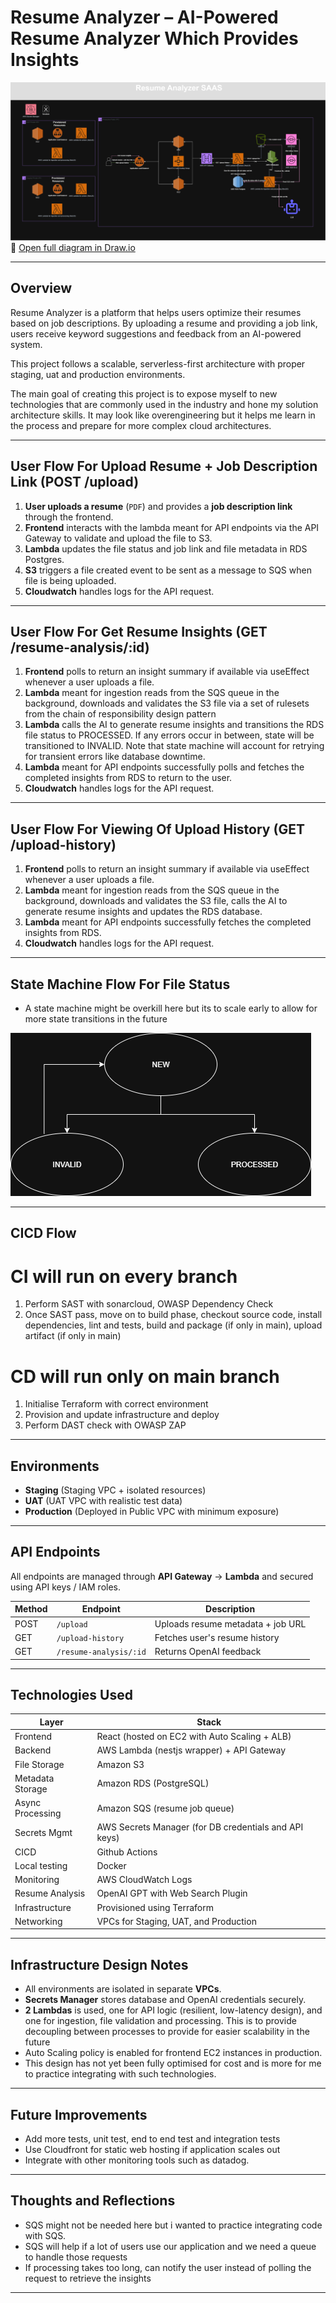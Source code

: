# Resume Analyzer – AI-Powered Resume Analyzer Which Provides Insights

![System Architecture Diagram](./assets/resume-analyzer.png)  
📎 [Open full diagram in Draw.io](https://viewer.diagrams.net/?tags=%7B%7D&lightbox=1&highlight=0000ff&edit=_blank&layers=1&nav=1&title=resume-analyzer.drawio&dark=auto#R%3Cmxfile%3E%3Cdiagram%20name%3D%22Resume%20Analyzer%20Architecture%22%20id%3D%22nJEoycygDbeY5AVV3BBZ%22%3E7V1td9q4Ev41OefeD3Asv%2FORQGi7J92lSbfd3i85ChbErcGsLUiyv%2F5KtmWsF8AEG5sNaU6DhS3LmnlmRjOj8ZUxmL98iODy6XPooeBK17yXK2N4pet6DwDyh7a8Zi2Ga6Uts8j30jawabj3%2F0FZo5a1rnwPxdyJOAwD7C%2F5xkm4WKAJ5tpgFIXP%2FGnTMODvuoQzJDXcT2Agt373PfyUtrq6s2n%2FiPzZE7szsHvpN3PITs6eJH6CXvhcaDJuroxBFIY4%2FTR%2FGaCAzh6bl%2FS60ZZv84FFaIHLXPBh%2FfGP719%2BDmerMfrbWJrR48dfHaC5aT9rGKyyR86Gi1%2FZHEThauEh2o12ZVw%2FP%2FkY3S%2FhhH77TMhO2p7wPCBHgHyUh5WNdI0ijF4KTdkwP6BwjnD0Sk7Jvu3oTjZnGdeQYWYNzxsa6AbjkaciATQja4UZ5Wd5%2F5vJIR%2By%2BTlgrnRLmqo%2F%2B19Jwzjy1xAj8unbeCDN3jL0FzgZi3VNfsnoBtqVRb4Z0KMu7ZVrEI8dvgHIR7QPvkE8dvgGIHYPhPsDcYCFBumI614T7q8VBkh%2BjetwhQN%2FgQY5XilPzSLo%2BYRhBmEQRqRtES4Qz1YqrpuGC5xJDKCz42ziaa9EJmBI7hVlfSSUQNHNGqUESc8JAriM%2Fcf8qghNVlHsr9EditPOaStB75J%2Bnr%2FMqKTrwufY7M4IMpbJ8D%2BReym%2FfVgvJ3RsMY7CX4g93xWRgwNzNBrRUftBIDw3hYpPZFA%2F8Ge0WxzSu8DsKEBTTHskk%2BEvZrfJ0dDQsgko3KLfv3auXdLuwfgpx28VAAWuyQHUkuFpGaaMTqM2cPZ6EjhvBrIoU3IfNz1s7m%2FhIwrGYexjPyHtY4hxON9LnAmiLMbzroJ3jC5K2KJIfEKxkeXSedsKCJl2uyVVaYo6e%2Bnp2F1LJmjPqImeucQvELS%2FXAZk5hOC6NptCD3yh8w8XEzIlLeX1HAz7oeAjPrhkY1ZzQB2Awyg6wIH2BIHMMumSH9Hr43%2BQKb%2F93tKdzh%2F9GBiy0X0zhM6rzH59J%2FfUYx%2Fu%2F%2BvxAnxL4QnTxnRlepYqZJValmpmmX1zJ2WKEzFHcRGVZsjNwL5NKZj5UZVm8qgEK8GiquBcPV2dS7oIfJvREkvMvvN0KEwVyjHafJzArzuMyFgvEwfa%2Bq%2F0HGo7YAIxeEqmqDUCiAWRKyyB4KUcWsEsdETQGzIYtxVgNitDcR6ORATO4ZgN5XrcEHF%2BjIKJyiOyRcXZF%2BQ%2Fe6RrQOLQ7auWBCfFtpAts%2FGUbj2Y0I5RBF8l01dLKGWPDPmiSURUqT33Pc8erlyHcj7J4qEd09JEyCTBABHsQiqaw1k9KSpRt4MMa4PI%2FwUzsIFDG42rcLkbc65DSnEEur8RBi%2FZlMKVzgUgMZD39Zgjzy1Avr60LG1nSvQlGF2ESmzSjGMZmgnNTO%2Bp8%2B%2Fk5YRCohhvua9fSrKJJf2owi%2BFk7IVM6m5zFt2LCI5fKOLDI7RSofej75kI5gwyP5o7ydbSxHQvI3Hz2TltUySBdZT36Mw4xDRfZKZPZb4RxRHwvcOF94HT4sD1%2FG%2BxJ8c9dwdperovdV6dzQuprD%2FBuHsceGnuyUcDqNCaOKyK6AarbZBNjRi4%2F%2FopdTayE9%2FJEc6uxw%2BJL1nhy8Fg7GKPLJUyfuOE0WHJpmaWiqEhyaBobXg0oER8XyQAKwbQoANgVhn0qu7KoNVxwqWExbfZ9aBYWtcIAzCUGAvJpTF%2FiVTsik%2FQwfyf8eiifkDzEjf7VYdDAkVSI6gG25vFVwnCBh47H5K%2BqTKwwpXEDIDqjB5vlr8nGGk6lNm8gtuFZxfZbZ1HCCKZj3xY4k4m8FfHkrzTQEpLAAV8FMYyAtWml2bVZaI4L7CNHplLW5elXL2OPm2fqXzjNj6JbMsy6bj3eIAJ40JREYrU8nSddoUD1153xIwmYXX87Fl9NCXw6F9EOc8qpejQrqMZXDVJDCU3BS540uJ31cYmtVUFoy%2F0HDYTSmk99bWPwNGDW6gjvPVqD0tEFwQ%2FaxXqhXjnqm0zj1LJlSrTZADbekAWq1ywA1FNosCTL2x5%2BotQkxeoay7%2FJib7bT3swT496Jvbn0H2YZi1YiCwEQPB56r2Fz0wQS%2BE7hql6Qsf%2BVXZ8cpJ5qix1uPNXJ0WvxSPRVv12q6mWlasvcJ2Yj2uvciNYyX4xpvGei9coSrfLg8HFEayaS1w6iMQCdHdEa8S7nRAPNEu1cdZp9Idr56TT3HROttE6rPuHpOKI1korWEqKV1mktI5rViCFyyjQgqyxlWOZ8WygjJ2WM%2F7j%2FemX0SWOegzPyCUVUFGxHno1VZZ6NmW%2B0rjTPxlL1WX%2FSjdWIjjtl5m71PuMtiVJ5GraQQlt1Bh7QbaC80bbcXsXIgMBLdST3ygHADzei4PjY%2BvReBpDjZYfW1TSbo0PnSNFRv3hwGllstlIxs43KLVHMvTNLMis9z73KDaC3SVlLKAViWHuk7J4L6pGyPdk%2Buw1nLZanjG%2Br2S6hMXO5GlvsBPaWorjAZXP5vyqM%2FM7SFndsQT08gmzYLYsgW81GkJt1J5XW2S0LkdiNEO2kVqtRkjJ2u1zqti6pv9R3pE0iBHGyfRvRKlkttmDsbWLtTbu2dKP1Gz4Zs0k2y70c9OeMkoO06JYcTQFVTr8PgC2hKju5dXpVLPy2JX%2FV7D6uJr8Q3iUTDtCilpCHBVRVtRQJqbVpUXub1Xv%2F5f5i156LXeuQJe71u7Fr47%2FjiuDoWCXgeEqj1m1DuM1zNc0xVOzUtzTN3Gm51u7LtwVfTp7Uz%2FpIOUjy5Su8Qj1hRSMWYakqKuDo6iFvHZl4ARtZrf4qVoS5oAmG4fMiCwdME1twkH7ve0lp29bagW6VUUVLN%2FigTkdvu1nYO7Pt5HbZEj7Ve6CP8%2FTL25xb7uKtEhiay%2FLBmZhqOy4AOK%2B02qywDiuyk17lHF1V5xj9Xh2WAWgXmAFQJNRE4XyJE3uQmIOsak1WjnLa7tSanNkriY%2Fz4fHWO0ZsmZaXIqPvYSV8ifC83TclrIdMG7C90U0th1k%2Bn9o7pQ1vv1yQeS7IvPio3gZLhwU6WfKKZjYLSuZwacqI3tjNPziz%2BSSBV%2BYv3x%2Fea9c2J4cxXkGSTumEEEsI%2BlkRLoM%2BGJkouTxze8xaxn1VWLXAMfgVbOuTlFhRoMawB0wefcWGQxBYKBrr8OtbYOqtXuCeqmysKSYtAp3voqyj23aSdDyN%2FQjqBNhd09Q2PxZ%2Fl6qK04pPY4Cdg5affrfPXAwLCOfX4zJ35PD7B4r7TeVbfxFTjdxqgapXJ1A1E%2FA7cIzWC9RGtv9WmJDUQGWmLVEro8fT3hR32WwRWAfH06Qbmbtlw74LahIOcnDgHocRyj2HGrkD9CCGG%2F%2Biv%2FBxwowQr%2BLcJZV6HW04pwucxWO8zPmhnQKF%2Bd6qCTI4rbXQls%2Fgy%2BvdD%2Ff3Wdz%2FH%2FrtAfqPcUehEtjeqjumFT41rhVK06Y0vXcR0c5fKdsKuu3cRCS5mu6G9P9xGONZpFgZtafQYuTFsmrRbxwjed9nfYUWgWHzWz1MVZXMzMooeijcuha7rOMzTg1vZciuZSnLbrOL4bMjc2nXVT0r3IPtPFfMznN7u%2B088QJLO8FualfW%2BHcoyZlKgxRtT5pnKKpi%2FUcUPW%2BunUGu1LYU%2BkEQrrxnSINJ7dX5k80g5YR8qzdIIjE1qn5bqF%2BgK0osu%2FpJSyz35NK%2F4yj0VpMszD9ePQY%2BfQXRt%2FFAoqwyYCgFC8VAoRQk5AOEUvBNDLxJQTc%2B%2FCdFCMUwohRr5MORUkRQDBtKscWdAb8t7FRgVdUrffYF34iswZDcK8r6EPdnpOcEAVzG%2FkbqRWiyimIiWO6oOGStyrjdLHnDCB2%2BKl6XfPuwXibFyiXtm9cfLkIse%2B7dSA7QlO4diclk%2BIvZbXI0NBRx037%2F2kkMdU6OVIBRQ3iPuyEjFFhszc6Z55pWE0SdZiuBHZqGV5fhtlN81e6u04RaNaZDoM%2F3UjqVPn8X2fa%2BtsQRKrPC5ISvP5dpmjpzt%2BVetczZ1qeV4OPVfA5bXeaGgaUS%2F3z%2Bftq3ck9eH0eQDfUZaOz1p%2Be3JaZpfIuYFPrYgkgFujXBfV5yy83h5bOkG51g%2FZbnIRez%2BG8%2FS0zHjAp%2FDmeCvaM2AfauAQL6xTWc%2FJol7KpKiUpu1md5ScokpWw8wyeMl3HiaB6R34m3AF2fCIipT4AQdSfkjvoojTaMaDuhw2i1SD51qI3XWYdBhwiHEU3uHUUhGWUH6G53uZgdyNmHeA4tnkctRVEJoCuSm%2FLG6tPANZkd7jGcpRky48hfp0rlsnq4rB7eweqhA1x%2B%2BaBy7lusUgL3Svva3mkPNDlW8y7egbVHYJUmqrAiVG16Pu1rsQDLOrq8ffA0HJBv4WEs0PA7CYFWcsPOpfra%2Be4AuOzNqRjFRk9AsSEL8lPuDMijP5dtdxdoX6B9lIJmjjoWWNMURtopsc1W5vJWPDSJEHXraJ%2FhAs4UttkFte1E7XBomObg3aA2Thn1YZ6xaUXrY6Euakf1kuGTAlWXgPoVRREkmne%2BG5p76cudLZFmr0NUWRhQSoWnPyquUXJ6mSp%2BEx9H%2Foue%2FX3AbDIeiM2x9r3KOMEQ3zfdUbhKTKvLdo0UuYEtwWswyeQt1Hkecn8Bg9d%2Fkk2A9%2F2%2BXO%2BPPDmuL%2F5Fgy6Z2w2U4Q7WtBEZli2IDFABHW0hiayjipjbrI0PmNdFRCDv3hxT5o0JQJPKrHeZBJTzk4%2BhocoTy0fWivLbrQZHW4qlcSEB4MizX5%2B7kd2tHXmmTusTTfOI2tlkmjoaz3R25vTeXqFPuMDSj9pRlETcQlw8naquz6FHExBu%2Fg8%3D%3C%2Fdiagram%3E%3C%2Fmxfile%3E)

---

## Overview

Resume Analyzer is a platform that helps users optimize their resumes based on job descriptions. By uploading a resume and providing a job link, users receive keyword suggestions and feedback from an AI-powered system.

This project follows a scalable, serverless-first architecture with proper staging, uat and production environments.

The main goal of creating this project is to expose myself to new technologies that are commonly used in the industry and hone my solution architecture skills. It may look like overengineering but it helps me learn in the process and prepare for more complex cloud architectures.

---

## User Flow For Upload Resume + Job Description Link (POST /upload)

1. **User uploads a resume** (`PDF`) and provides a **job description link** through the frontend.
2. **Frontend** interacts with the lambda meant for API endpoints via the API Gateway to validate and upload the file to S3.
3. **Lambda** updates the file status and job link and file metadata in RDS Postgres.
4. **S3** triggers a file created event to be sent as a message to SQS when file is being uploaded.
5. **Cloudwatch** handles logs for the API request.

---

## User Flow For Get Resume Insights (GET /resume-analysis/:id)

1. **Frontend** polls to return an insight summary if available via useEffect whenever a user uploads a file.
2. **Lambda** meant for ingestion reads from the SQS queue in the background, downloads and validates the S3 file via a set of rulesets from the chain of responsibility design pattern
3. **Lambda** calls the AI to generate resume insights and transitions the RDS file status to PROCESSED. If any errors occur in between, state will be transitioned to INVALID. Note that state machine will account for retrying for transient errors like database downtime.
4. **Lambda** meant for API endpoints successfully polls and fetches the completed insights from RDS to return to the user.
5. **Cloudwatch** handles logs for the API request.

---

## User Flow For Viewing Of Upload History (GET /upload-history)

1. **Frontend** polls to return an insight summary if available via useEffect whenever a user uploads a file.
2. **Lambda** meant for ingestion reads from the SQS queue in the background, downloads and validates the S3 file, calls the AI to generate resume insights and updates the RDS database.
3. **Lambda** meant for API endpoints successfully fetches the completed insights from RDS.
4. **Cloudwatch** handles logs for the API request.

---

## State Machine Flow For File Status

- A state machine might be overkill here but its to scale early to allow for more state transitions in the future

![State Machine Flow](./assets/state-machine-resume-analyzer.png)

---

## CICD Flow

# CI will run on every branch

1. Perform SAST with sonarcloud, OWASP Dependency Check
2. Once SAST pass, move on to build phase, checkout source code, install dependencies, lint and tests, build and package (if only in main), upload artifact (if only in main)

# CD will run only on main branch

1. Initialise Terraform with correct environment
2. Provision and update infrastructure and deploy
3. Perform DAST check with OWASP ZAP

---

## Environments

- **Staging** (Staging VPC + isolated resources)
- **UAT** (UAT VPC with realistic test data)
- **Production** (Deployed in Public VPC with minimum exposure)

---

## API Endpoints

All endpoints are managed through **API Gateway** → **Lambda** and secured using API keys / IAM roles.

| Method | Endpoint               | Description                       |
| ------ | ---------------------- | --------------------------------- |
| POST   | `/upload`              | Uploads resume metadata + job URL |
| GET    | `/upload-history`      | Fetches user's resume history     |
| GET    | `/resume-analysis/:id` | Returns OpenAI feedback           |

---

## Technologies Used

| Layer            | Stack                                                 |
| ---------------- | ----------------------------------------------------- |
| Frontend         | React (hosted on EC2 with Auto Scaling + ALB)         |
| Backend          | AWS Lambda (nestjs wrapper) + API Gateway             |
| File Storage     | Amazon S3                                             |
| Metadata Storage | Amazon RDS (PostgreSQL)                               |
| Async Processing | Amazon SQS (resume job queue)                         |
| Secrets Mgmt     | AWS Secrets Manager (for DB credentials and API keys) |
| CICD             | Github Actions                                        |
| Local testing    | Docker                                                |
| Monitoring       | AWS CloudWatch Logs                                   |
| Resume Analysis  | OpenAI GPT with Web Search Plugin                     |
| Infrastructure   | Provisioned using Terraform                           |
| Networking       | VPCs for Staging, UAT, and Production                 |

---

## Infrastructure Design Notes

- All environments are isolated in separate **VPCs**.
- **Secrets Manager** stores database and OpenAI credentials securely.
- **2 Lambdas** is used, one for API logic (resilient, low-latency design), and one for ingestion, file validation and processing. This is to provide decoupling between processes to provide for easier scalability in the future
- Auto Scaling policy is enabled for frontend EC2 instances in production.
- This design has not yet been fully optimised for cost and is more for me to practice integrating with such technologies.

---

## Future Improvements

- Add more tests, unit test, end to end test and integration tests
- Use Cloudfront for static web hosting if application scales out
- Integrate with other monitoring tools such as datadog.

---

## Thoughts and Reflections

- SQS might not be needed here but i wanted to practice integrating code with SQS.
- SQS will help if a lot of users use our application and we need a queue to handle those requests
- If processing takes too long, can notify the user instead of polling the request to retrieve the insights

---
